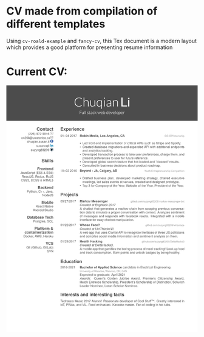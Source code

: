 # CV made from compilation of different templates
Using `cv-roald-example` and `fancy-cv`, this Tex document is a modern layout which provides a good platform for presenting resume information 

# Current CV:
![CV](https://github.com/suzyng83209/Resume/blob/master/currentCV.png)
